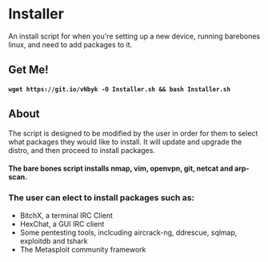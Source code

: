 # Installer
An install script for when you're setting up a new device, running barebones linux, and need to add packages to it.  

## Get Me!
#### `wget https://git.io/vNbyk -O Installer.sh && bash Installer.sh`

## About

The script is designed to be modified by the user in order for them to select what packages they would like to install. It will update and upgrade the distro, and then proceed to install packages.   

#### The bare bones script installs nmap, vim, openvpn, git, netcat and arp-scan.  
### The user can elect to install packages such as:  
* BitchX, a terminal IRC Client  
* HexChat, a GUI IRC client  
* Some pentesting tools, inclcuding aircrack-ng, ddrescue, sqlmap, exploitdb and tshark  
* The Metasploit community framework  

